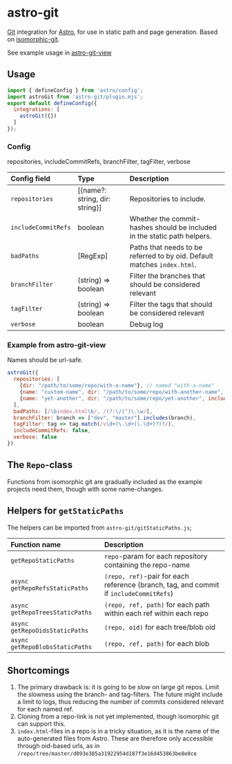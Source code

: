 

# astro-git

[Git](https://git-scm.com/) integration for [Astro](https://astro.build/), for use in static path and page generation. Based on [isomorphic-git](https://isomorphic-git.org/).

See example usage in [astro-git-view](https://github.com/siverv/astro-git-view)

## Usage

```js
import { defineConfig } from 'astro/config';
import astroGit from 'astro-git/plugin.mjs';
export default defineConfig({
  integrations: [
    astroGit({})
  ]
});
```

### Config

repositories, includeCommitRefs, branchFilter, tagFilter, verbose

| Config field        | Type                | Description                                  |
|:------------------- |:------------------  |:-------------------------------------------- |
| `repositories`      | [{name?: string, dir: string}] | Repositories to include.  |
| `includeCommitRefs` | boolean             | Whether the commit-hashes should be included in the static path helpers. |
| `badPaths`          | [RegExp]            | Paths that needs to be referred to by oid. Default matches `index.html`.
| `branchFilter`      | (string) => boolean | Filter the branches that should be considered relevant |
| `tagFilter`         | (string) => boolean | Filter the tags that should be considered relevant |
| `verbose`           | boolean             | Debug log |


### Example from astro-git-view

Names should be url-safe.

```js
astroGit({
  repositories: [
    {dir: "/path/to/some/repo/with-a-name"}, // named "with-a-name"
    {name: "custom-name", dir: "/path/to/some/repo/with-another-name", tagFilter: tag => false },
    {name: "yet-another", dir: "/path/to/some/repo/yet-another", includeCommitRefs: true},
  ],
  badPaths: [/\bindex.html\b/, /(?:\/|^)\.\w/],
  branchFilter: branch => ["dev", "master"].includes(branch),
  tagFilter: tag => tag.match(/v\d+(\.\d+(\.\d+)?)?/),
  includeCommitRefs: false,
  verbose: false
})
```

## The `Repo`-class

Functions from isomorphic git are gradually included as the example projects need them, though with some name-changes.

## Helpers for `getStaticPaths`

The helpers can be imported from `astro-git/gitStaticPaths.js`; 

| Function name             | Description                                        |
|:--------------------------------- |:-------------------------------------------- |
| `getRepoStaticPaths`        | `repo`-param for each repository containing the repo-name    |
| `async getRepoRefsStaticPaths`  | `(repo, ref)`-pair for each reference (branch, tag, and commit if `includeCommitRefs`) |
| `async getRepoTreesStaticPaths`   | `(repo, ref, path)` for each path within each ref within each repo |
| `async getRepoOidsStaticPaths`  | `(repo, oid)` for each tree/blob oid |
| `async getRepoBlobsStaticPaths` | `(repo, ref, path)` for each blob |


## Shortcomings

1. The primary drawback is: it is going to be _slow_ on large git repos. Limit the slowness using the branch- and tag-filters. The future might include a limit to logs, thus reducing the number of commits considered relevant for each named ref.
2. Cloning from a repo-link is not yet implemented, though isomorphic git can support this.
3. `index.html`-files in a repo is in a tricky situation, as it is the name of the auto-generated files from Astro. These are therefore only accessible through oid-based urls, as in `/repo/tree/master/d093e385a31922954d187f3e16d453863be8e0ce` 
